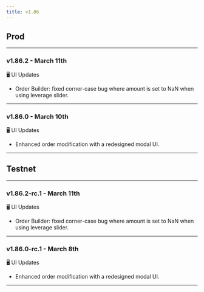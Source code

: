```yaml
---
title: v1.86
---
```

## Prod
---
### v1.86.2 - March 11th
🖥️  UI Updates
* Order Builder: fixed corner-case bug where amount is set to NaN when using leverage slider.
---
### v1.86.0 - March 10th
🖥️  UI Updates
* Enhanced order modification with a redesigned modal UI.
---

## Testnet
---
### v1.86.2-rc.1 - March 11th
🖥️  UI Updates
* Order Builder: fixed corner-case bug where amount is set to NaN when using leverage slider.
---
### v1.86.0-rc.1 - March 8th
🖥️  UI Updates
* Enhanced order modification with a redesigned modal UI.
---
